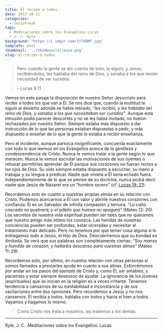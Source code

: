 ```yaml
---
title: Él recibe a todos
date: 2017-10-21
categories:
  - JesusFreak
tags:
  - Medicaciones sobre los Evangelios Lucas
  - J. C. Ryle
background: "https://i.imgur.com/1Y7dOMf.jpg"
template: post
thumbnail: '../thumbnails/jesus.png'
slug: el-recibe-a-todos
---
```


> Pero cuando la gente se dio cuenta de esto, le siguió; y Jesús, recibiéndolos, les hablaba del reino de Dios, y sanaba a los que tenían necesidad de ser curados.

> – Lucas 9:11

Vemos en este pasaje la disposición de nuestro Señor Jesucristo para recibir a todos los que van a Él. Se nos dice que, cuando la multitud le siguió al desierto adonde se había retirado, _“les recibió, y les hablaba del reino de Dios, y sanaba a los que necesitaban ser curados”_. Aunque esta intrusión podía parecer descortés y no se les había invitado, no fueron rechazados por nuestro Señor. Siempre estaba más dispuesto a dar instrucción de lo que las personas estaban dispuestas a pedir, y más dispuesto a enseñar de lo que la gente lo estaba a recibir enseñanza.

Pero el incidente, aunque parezca insignificante, concuerda exactamente con todo lo que leemos en los Evangelios acerca de la gentileza y condescendencia de Cristo. Nunca le vemos tratar a la gente según lo que merecen. Nunca le vemos escrutar las motivaciones de sus oyentes o rehusar permitirles aprender de Él porque sus corazones no fueran rectos a los ojos de Dios. Su oído siempre estaba dispuesto a escuchar, su mano a trabajar y su lengua a predicar. Nadie que viniera a Él sería echado fuera. Independientemente de lo que se piense de su doctrina, nunca podrá decir nadie que Jesús de Nazaret era un “hombre severo” (cf. [Lucas 19: 21](https://www.biblegateway.com/passage/?search=Lucas+19%3A+21&version=LBLA)).

Recordemos esto en cuanto a nuestras propias almas en su relación con Cristo. Podemos acercarnos a Él con valor y abrirle nuestros corazones con confianza. Él es un Salvador de infinita compasión y ternura. _“La caña cascada no quebrará, y el pábilo que humea no apagará”_ (Mateo 12: 20). Los secretos de nuestra vida espiritual pueden ser tales que no queramos que nuestro amigo más íntimo los conozca. Las heridas de nuestras conciencias pueden ser profundas, estar ulceradas y necesitar el tratamiento más delicado. Pero no tenemos por qué temer cosa alguna si lo entregamos todo a Jesús, el Hijo de Dios. Descubriremos que su bondad es ilimitada. Se verá que sus palabras son completamente ciertas: _“Soy manso y humilde de corazón; y hallaréis descanso para vuestras almas”_ (Mateo 11: 29).

Recordemos esto, por último, en nuestra relación con otras personas si somos llamados a prestarles ayuda en cuanto a sus almas. Esforcémonos por andar en los pasos del ejemplo de Cristo y, como Él, ser amables, y pacientes y estar siempre deseosos de ayudar. La ignorancia de los jóvenes [espirituales] que se inician en la religión es a veces irritante. Tenemos tendencia a cansarnos de su inestabilidad e inconstancia y de sus vacilaciones entre dos opiniones. Pero recordemos a Jesús y no nos cansemos. Él recibía a todos, hablaba con todos y hacía el bien a todos. Vayamos y hagamos lo mismo. 

> Como Cristo nos trata a nosotros, así tratemos a los demás.

* * *

Ryle, J. C.. Meditaciones sobre los Evangelios: Lucas
